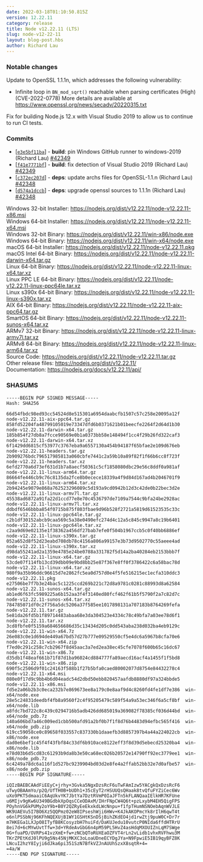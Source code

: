 ```yaml
---
date: 2022-03-18T01:10:50.815Z
version: 12.22.11
category: release
title: Node v12.22.11 (LTS)
slug: node-v12-22-11
layout: blog-post.hbs
author: Richard Lau
---
```


### Notable changes

Update to OpenSSL 1.1.1n, which addresses the following vulnerability:

- Infinite loop in `BN_mod_sqrt()` reachable when parsing certificates (High)(CVE-2022-0778)
  More details are available at <https://www.openssl.org/news/secadv/20220315.txt>

Fix for building Node.js 12.x with Visual Studio 2019 to allow us to continue to
run CI tests.

### Commits

- \[[`e3e5bf11ba`](https://github.com/nodejs/node/commit/e3e5bf11ba)] - **build**: pin Windows GitHub runner to windows-2019 (Richard Lau) [#42349](https://github.com/nodejs/node/pull/42349)
- \[[`f41e7771bf`](https://github.com/nodejs/node/commit/f41e7771bf)] - **build**: fix detection of Visual Studio 2019 (Richard Lau) [#42349](https://github.com/nodejs/node/pull/42349)
- \[[`c372ec207d`](https://github.com/nodejs/node/commit/c372ec207d)] - **deps**: update archs files for OpenSSL-1.1.n (Richard Lau) [#42348](https://github.com/nodejs/node/pull/42348)
- \[[`d574a1dccb`](https://github.com/nodejs/node/commit/d574a1dccb)] - **deps**: upgrade openssl sources to 1.1.1n (Richard Lau) [#42348](https://github.com/nodejs/node/pull/42348)

Windows 32-bit Installer: https://nodejs.org/dist/v12.22.11/node-v12.22.11-x86.msi \
Windows 64-bit Installer: https://nodejs.org/dist/v12.22.11/node-v12.22.11-x64.msi \
Windows 32-bit Binary: https://nodejs.org/dist/v12.22.11/win-x86/node.exe \
Windows 64-bit Binary: https://nodejs.org/dist/v12.22.11/win-x64/node.exe \
macOS 64-bit Installer: https://nodejs.org/dist/v12.22.11/node-v12.22.11.pkg \
macOS Intel 64-bit Binary: https://nodejs.org/dist/v12.22.11/node-v12.22.11-darwin-x64.tar.gz \
Linux 64-bit Binary: https://nodejs.org/dist/v12.22.11/node-v12.22.11-linux-x64.tar.xz \
Linux PPC LE 64-bit Binary: https://nodejs.org/dist/v12.22.11/node-v12.22.11-linux-ppc64le.tar.xz \
Linux s390x 64-bit Binary: https://nodejs.org/dist/v12.22.11/node-v12.22.11-linux-s390x.tar.xz \
AIX 64-bit Binary: https://nodejs.org/dist/v12.22.11/node-v12.22.11-aix-ppc64.tar.gz \
SmartOS 64-bit Binary: https://nodejs.org/dist/v12.22.11/node-v12.22.11-sunos-x64.tar.xz \
ARMv7 32-bit Binary: https://nodejs.org/dist/v12.22.11/node-v12.22.11-linux-armv7l.tar.xz \
ARMv8 64-bit Binary: https://nodejs.org/dist/v12.22.11/node-v12.22.11-linux-arm64.tar.xz \
Source Code: https://nodejs.org/dist/v12.22.11/node-v12.22.11.tar.gz \
Other release files: https://nodejs.org/dist/v12.22.11/ \
Documentation: https://nodejs.org/docs/v12.22.11/api/

### SHASUMS

```
-----BEGIN PGP SIGNED MESSAGE-----
Hash: SHA256

66d54fbdc98ed93cc54524d8e515301a6954daabcfb1507c57c258e20095a12f  node-v12.22.11-aix-ppc64.tar.gz
858fd52204fa48799105019e73347dfd6b0371621b01beecfe2264f2d64d1b30  node-v12.22.11-darwin-x64.tar.gz
185b854f27db8a7fcce90569e0b1a0373bb58e148494f1cc4f29b26fd322caf3  node-v12.22.11-darwin-x64.tar.xz
6f1429dd6815cf53977c3767eba9a6557130a454b94187f65bfae2e109d676eb  node-v12.22.11-headers.tar.gz
2b909276bdc796517985813a060cbfe7441c2a59b10a89f82f1f66b6cc8f723f  node-v12.22.11-headers.tar.xz
6efd2770a6d73ef631d1b7a8aecf50361c5cf1858080dbc29e56c8ddf0a981af  node-v12.22.11-linux-arm64.tar.gz
86664fe446cb9c76c8135da2fce8b0ecece18339a4f9d84d167ad4b2046701f9  node-v12.22.11-linux-arm64.tar.xz
2b94245e9079e868a762523296089c5d193a9cd0942b12d3c42de0b22bec3d2e  node-v12.22.11-linux-armv7l.tar.gz
45538ad6872a91fa22d1ccd77e8e70c4536797de7109a7544c9bfa24be2928ac  node-v12.22.11-linux-armv7l.tar.xz
ddbdf6546bbba854f0715b875f803fbae9d96b528f2721a5819d61523535c33c  node-v12.22.11-linux-ppc64le.tar.gz
c2b1df30152abcb9caa569c5a38e0490efc274d4c12a5c845c9947a8c19b6401  node-v12.22.11-linux-ppc64le.tar.xz
c2aa9d69e02135e1f38362a456df27bab7efe0f504b1967ccb5c0f40bb6886ef  node-v12.22.11-linux-s390x.tar.gz
052a652d8f52d23eabd708db78c4156a806a99157e3b73d9502770c55aeee4ad  node-v12.22.11-linux-s390x.tar.xz
d98da55241ad2a1359e4785e24be0788a331782f5d14a2ba40284eb2153bbb7f  node-v12.22.11-linux-x64.tar.gz
53cde07f114fb13cd39dbb09e9bd8bb25e87f367e8ff0f3786422c6a58bac78d  node-v12.22.11-linux-x64.tar.xz
980f9a35b96ddc96615d7e2862fc5ea0d757d0e4f5fe516215ec1ecfa310ddc3  node-v12.22.11.pkg
e27506be7f7b3e24bac5c1225ccd269b221c72d8a9781c0281c88993d8a62584  node-v12.22.11-sunos-x64.tar.gz
ab1ed6f63fc5989225a6b152aa3f4f3140ed80fcf462f61b5f5790f2a7c82d7c  node-v12.22.11-sunos-x64.tar.xz
784785071df0c2f756a5dc5206a37f585ee1017898131a707183b8764269fefa  node-v12.22.11.tar.gz
5e81da26fd5b1f89714483abaa68e3da304523e4334c78c49bfa7a03ee78d6f1  node-v12.22.11.tar.xz
3cd8fbfe0f5159a684656686d35c13434d205c0dd543aba238d032ba4eb9129c  node-v12.22.11-win-x64.7z
26e083c0e1d694de449a67bd57d27b777e09529550cf5e4dc6a5967b8cfa70e6  node-v12.22.11-win-x64.zip
f7ed0c291c258c7cb2967f8d45aac3a7ed2ea38ec45cfe7078f600b65c16dc67  node-v12.22.11-win-x86.7z
d35db1f48eaf661b71f87d1ba96024cd884777fa89aecd16acf4a1455f1f5bd8  node-v12.22.11-win-x86.zip
690f5c2506d9f01c24163f588b1f27b5bfa0caed80002077d8754e84432278c4  node-v12.22.11-x64.msi
080e0f17d9c9bb4b6d04eadc54d2dbd50ebb820457aafdb8880df97a324bbde5  node-v12.22.11-x86.msi
fd5e2a06b2b3c0eca232b7e869673ee8a179c0e8aaf9d4c8260fd4fe1df7e386  win-x64/node.exe
28e5c24831deedbf4fb8a9560f2c4f95205479c589f54a9a53ec346f6a5cf8bf  win-x64/node.lib
a8fdc7bd722c8c439c0294716b5adb426dd685019a369082f78385cf036d44bd  win-x64/node_pdb.7z
140a606bd7a46c009ed1cbb500afd91a2bf0b7f1f8d76b4483d94efbc565f416  win-x64/node_pdb.zip
619cc59058ce0c89658f033557c837330b1daaefb3d8857397b4a44a224022cb  win-x86/node.exe
dad0e6bef1c45f4f43fbf84c33df6b910ace8122eff3f8d39d5ebecd25320ba4  win-x86/node.lib
e78d03b6d5cd83c61293b9da8b3e50ca68ec026b20572e14790ff92ec3779ee1  win-x86/node_pdb.7z
6c4249a78dc6a116f1d527bc9239904bd03d2e8fe4a2ffab52bb32e7d0afbe57  win-x86/node_pdb.zip
-----BEGIN PGP SIGNATURE-----

iQIzBAEBCAAdFiEEyC+jrhy+3Gvka5NgxDzsRcF6uTwFAmIzw5YACgkQxDzsRcF6
uTwyOBAAmYo/p2Q/UfTH0B+bUDh1+35cEyT2rHSUUQsQHaak8tvQfuFYZiCec6Wv
uXo9PKT5dmaaiC6AqUkvYK7JbtYa7DztRVmP0IaJFTn5kFLANQaaIElkHR7KFUne
u6MIjv9gKw6U349BGdbkXpOqsCCeODAxM/IHrFNpCW4Q6t+pzLxybM4EH5QigFPS
POyhnVG6kPUMy2oY9b+B0Y2QZRyEeEkxkdLWcNnpu+f1fpTHumNSNOebAqnWVJLE
WK9UAEVu5I7BO6Xz5QQPmz02eW8IPseshWji6HWv+K4JkAKOPmcYk8rIlH6qwT4t
o6nlPSSbNj96KFhNQEXUjB1WY1GSHtKSnDSjBihZKdEO4jd1rwZtj9puW0C+Dr7r
m7HKEGa1LXJpO8ITyfB8KCosyzbH7huiFd/DaKUJedu10vutcP0NIda6ffdHTRrU
8ei7d+6cMYwUvtTfw+3d+YRdeAvGbG6n4pM59PL5HvZ4asHdqMXOUIZnLqM7SWge
0G+fuaPD/OVRPs41vzXmE+fw+zNCbQToRUXEaOZFVT4rLn2vLidb1vhxRVFhwu3M
TKrZPEtKdJ0lPU9g5Ns45NjMKXC3oLoaUDneECYDgJYa+N9FpwiE5IB19qyBFZ8K
LNcuI2hzY8Iyji6dJka6pi351SzN7BfkVZJnAUUhSzxX8sqtR+4=
=4a/W
-----END PGP SIGNATURE-----

```
